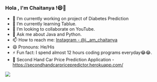 ### Hola , I'm Chaitanya !😄👋

- 🔭 I’m currently working on project of Diabetes Prediction
- 🌱 I’m currently learning Tablue.
- 👯 I’m looking to collaborate on YouTube.
- 💬 Ask me about Java and Python.
- 📫 How to reach me: [Instagram - @i._am_chaitanya](https://www.instagram.com/i._am_chaitanya/)
- 😄 Pronouns: He/His
- ⚡ Fun fact: I spend almost 12 hours coding programs everyday😂😂.
- 🚗 Second Hand Car Price Prediction Application - https://secondhandcarpricepredictor.herokuapp.com/
<img src="https://github-readme-stats.vercel.app/api?username=apatechaitanya&&show_icons=true&title_color=ffffff&icon_color=bb2acf&text_color=daf7dc&bg_color=151515">
